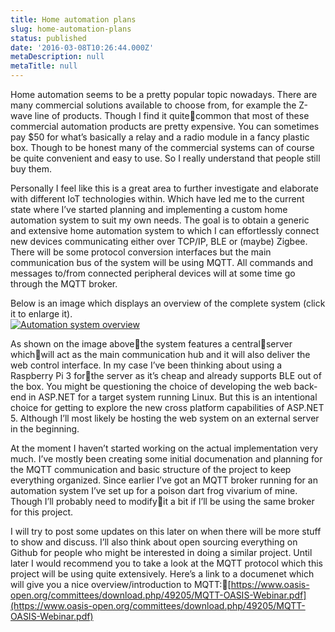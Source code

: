 ```yaml
---
title: Home automation plans
slug: home-automation-plans
status: published
date: '2016-03-08T10:26:44.000Z'
metaDescription: null
metaTitle: null
---
```


Home automation seems to be a pretty popular topic nowadays. There are many commercial solutions available to choose from, for example the Z-wave line of products. Though I find it quitecommon that most of these commercial automation products are pretty expensive. You can sometimes pay \$50 for what’s basically a relay and a radio module in a fancy plastic box. Though to be honest many of the commercial systems can of course be quite convenient and easy to use. So I really understand that people still buy them.

Personally I feel like this is a great area to further investigate and elaborate with different IoT technologies within. Which have led me to the current state where I’ve started planning and implementing a custom home automation system to suit my own needs. The goal is to obtain a generic and extensive home automation system to which I can effortlessly connect new devices communicating either over TCP/IP, BLE or (maybe) Zigbee. There will be some protocol conversion interfaces but the main communication bus of the system will be using MQTT. All commands and messages to/from connected peripheral devices will at some time go through the MQTT broker.

Below is an image which displays an overview of the complete system (click it to enlarge it).  
[![Automation system overview](https://di2hdke024x80.cloudfront.net/images/System+overview.png)](https://di2hdke024x80.cloudfront.net/images/System+overview.png)

As shown on the image abovethe system features a centralserver whichwill act as the main communication hub and it will also deliver the web control interface. In my case I’ve been thinking about using a Raspberry Pi 3 forthe server as it’s cheap and already supports BLE out of the box. You might be questioning the choice of developing the web back-end in ASP.NET for a target system running Linux. But this is an intentional choice for getting to explore the new cross platform capabilities of ASP.NET 5. Although I’ll most likely be hosting the web system on an external server in the beginning.

At the moment I haven’t started working on the actual implementation very much. I’ve mostly been creating some initial documenation and planning for the MQTT communication and basic structure of the project to keep everything organized. Since earlier I’ve got an MQTT broker running for an automation system I’ve set up for a poison dart frog vivarium of mine. Though I’ll probably need to modifyit a bit if I’ll be using the same broker for this project.

I will try to post some updates on this later on when there will be more stuff to show and discuss. I’ll also think about open sourcing everything on Github for people who might be interested in doing a similar project. Until later I would recommend you to take a look at the MQTT protocol which this project will be using quite extensively. Here’s a link to a documenet which will give you a nice overview/introduction to MQTT:[https://www.oasis-open.org/committees/download.php/49205/MQTT-OASIS-Webinar.pdf](https://www.oasis-open.org/committees/download.php/49205/MQTT-OASIS-Webinar.pdf)
